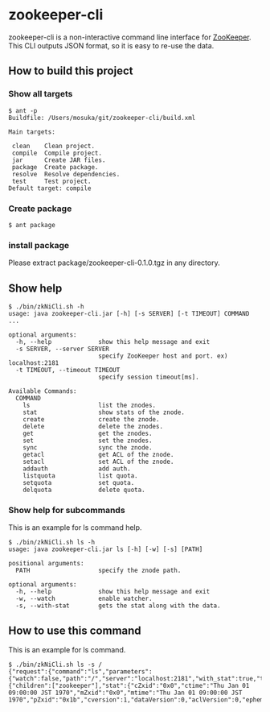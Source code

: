 # zookeeper-cli

zookeeper-cli is a non-interactive command line interface for [ZooKeeper](http://zookeeper.apache.org/).
This CLI outputs JSON format, so it is easy to re-use the data.

## How to build this project

### Show all targets

```
$ ant -p
Buildfile: /Users/mosuka/git/zookeeper-cli/build.xml

Main targets:

 clean    Clean project.
 compile  Compile project.
 jar      Create JAR files.
 package  Create package.
 resolve  Resolve dependencies.
 test     Test project.
Default target: compile
```

### Create package

```
$ ant package
```

### install package

Please extract package/zookeeper-cli-0.1.0.tgz in any directory.


## Show help

```
$ ./bin/zkNiCli.sh -h
usage: java zookeeper-cli.jar [-h] [-s SERVER] [-t TIMEOUT] COMMAND ...

optional arguments:
  -h, --help             show this help message and exit
  -s SERVER, --server SERVER
                         specify ZooKeeper host and port. ex) localhost:2181
  -t TIMEOUT, --timeout TIMEOUT
                         specify session timeout[ms].

Available Commands:
  COMMAND
    ls                   list the znodes.
    stat                 show stats of the znode.
    create               create the znode.
    delete               delete the znodes.
    get                  get the znodes.
    set                  set the znodes.
    sync                 sync the znode.
    getacl               get ACL of the znode.
    setacl               set ACL of the znode.
    addauth              add auth.
    listquota            list quota.
    setquota             set quota.
    delquota             delete quota.
```

### Show help for subcommands

This is an example for ls command help.

```
$ ./bin/zkNiCli.sh ls -h
usage: java zookeeper-cli.jar ls [-h] [-w] [-s] [PATH]

positional arguments:
  PATH                   specify the znode path.

optional arguments:
  -h, --help             show this help message and exit
  -w, --watch            enable watcher.
  -s, --with-stat        gets the stat along with the data.
```

## How to use this command

This is an example for ls command.

```
$ ./bin/zkNiCli.sh ls -s /
{"request":{"command":"ls","parameters":{"watch":false,"path":"/","server":"localhost:2181","with_stat":true,"timeout":3000}},"response":{"children":["zookeeper"],"stat":{"cZxid":"0x0","ctime":"Thu Jan 01 09:00:00 JST 1970","mZxid":"0x0","mtime":"Thu Jan 01 09:00:00 JST 1970","pZxid":"0x1b","cversion":1,"dataVersion":0,"aclVersion":0,"ephemeralOwner":"0x0","dataLength":0,"numChildren":1},"status":0,"message":"Success"}}
```
